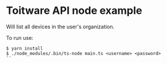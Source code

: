 # Toitware API node example

Will list all devices in the user's organization.

To run use:
```
$ yarn install
$ ./node_modules/.bin/ts-node main.ts <username> <password>
``
